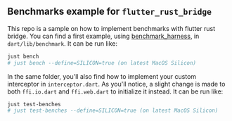 ## Benchmarks example for `flutter_rust_bridge`

This repo is a sample on how to implement benchmarks with flutter rust bridge.
You can find a first example, using [benchmark_harness](https://pub.dev/packages/benchmark_harness), in `dart/lib/benchmark`.
It can be run like:

```sh
just bench
# just bench --define=SILICON=true (on latest MacOS Silicon)
```

In the same folder, you'll also find how to implement your custom interceptor in `interceptor.dart`. As you'll notice, a slight change is made to both `ffi.io.dart` and `ffi.web.dart` to initialize it instead.
It can be run like:

```sh
just test-benches
# just test-benches --define=SILICON=true (on latest MacOS Silicon)
```
